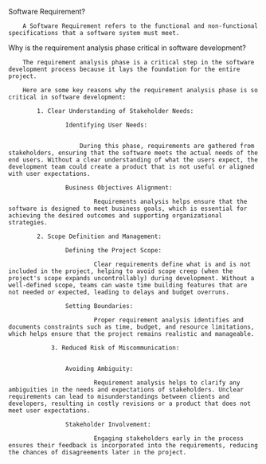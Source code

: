 Software Requirement?
        
        A Software Requirement refers to the functional and non-functional specifications that a software system must meet.

Why is the requirement analysis phase critical in software development?

        The requirement analysis phase is a critical step in the software development process because it lays the foundation for the entire project.

        Here are some key reasons why the requirement analysis phase is so critical in software development:

            1. Clear Understanding of Stakeholder Needs:

                    Identifying User Needs:


                        During this phase, requirements are gathered from stakeholders, ensuring that the software meets the actual needs of the end users. Without a clear understanding of what the users expect, the development team could create a product that is not useful or aligned with user expectations.

                    Business Objectives Alignment:

                            Requirements analysis helps ensure that the software is designed to meet business goals, which is essential for achieving the desired outcomes and supporting organizational strategies.

            2. Scope Definition and Management:

                    Defining the Project Scope:

                            Clear requirements define what is and is not included in the project, helping to avoid scope creep (when the project's scope expands uncontrollably) during development. Without a well-defined scope, teams can waste time building features that are not needed or expected, leading to delays and budget overruns.

                    Setting Boundaries:

                            Proper requirement analysis identifies and documents constraints such as time, budget, and resource limitations, which helps ensure that the project remains realistic and manageable.

                3. Reduced Risk of Miscommunication:


                    Avoiding Ambiguity:

                            Requirement analysis helps to clarify any ambiguities in the needs and expectations of stakeholders. Unclear requirements can lead to misunderstandings between clients and developers, resulting in costly revisions or a product that does not meet user expectations.

                    Stakeholder Involvement:

                            Engaging stakeholders early in the process ensures their feedback is incorporated into the requirements, reducing the chances of disagreements later in the project.
